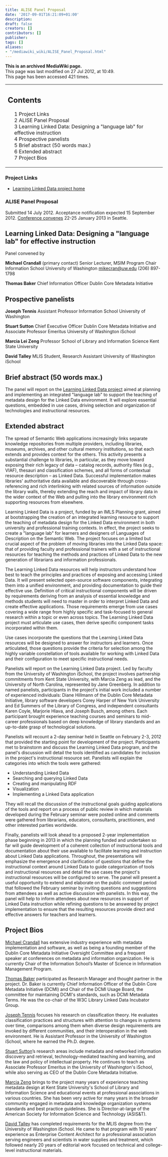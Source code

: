 ```yaml
---
title: ALISE Panel Proposal
date: '2017-09-01T16:21:09+01:00'
description: 
draft: false
creators: []
contributors: []
publisher: 
tags: []
aliases:
- "/mediawiki_wiki/ALISE_Panel_Proposal.html"
---
```


 **This is an archived MediaWiki page.**  
This page was last modified on 27 Jul 2012, at 10:49.  
This page has been accessed 421 times.

<table id="toc" class="toc">
  <tr>
    <td>
      <div id="toctitle">
        <h2>Contents</h2>
      </div>
      <ul>
        <li class="toclevel-1 tocsection-1"><a href="#Project_Links"><span class="tocnumber">1</span> <span class="toctext">Project Links</span></a></li>
        <li class="toclevel-1 tocsection-2"><a href="#ALISE_Panel_Proposal"><span class="tocnumber">2</span> <span class="toctext">ALISE Panel Proposal</span></a></li>
        <li class="toclevel-1 tocsection-3"><a href="#Learning_Linked_Data:_Designing_a_.22language_lab.22_for_effective_instruction"><span class="tocnumber">3</span> <span class="toctext">Learning Linked Data: Designing a "language lab" for effective instruction</span></a></li>
        <li class="toclevel-1 tocsection-4"><a href="#Prospective_panelists"><span class="tocnumber">4</span> <span class="toctext">Prospective panelists</span></a></li>
        <li class="toclevel-1 tocsection-5"><a href="#Brief_abstract_.2850_words_max..29"><span class="tocnumber">5</span> <span class="toctext">Brief abstract (50 words max.)</span></a></li>
        <li class="toclevel-1 tocsection-6"><a href="#Extended_abstract"><span class="tocnumber">6</span> <span class="toctext">Extended abstract</span></a></li>
        <li class="toclevel-1 tocsection-7"><a href="#Project_Bios"><span class="tocnumber">7</span> <span class="toctext">Project Bios</span></a></li>
      </ul>
    </td>
  </tr>
</table>

### Project Links 

- [Learning Linked Data project home](/mediawiki_wiki/Learning_Linked_Data "Learning Linked Data")

### ALISE Panel Proposal 

Submitted 14 July 2012. Acceptance notification expected 15 September 2012. [Conference convenes](http://www.alise.org/conferences) 22-25 January 2013 in Seattle.

## Learning Linked Data: Designing a "language lab" for effective instruction 

Panel convened by

**Michael Crandall** (primary contact) Senior Lecturer, MSIM Program Chair Information School University of Washington mikecran@uw.edu (206) 897-1798

**Thomas Baker** Chief Information Officer Dublin Core Metadata Initiative

## Prospective panelists 

**Joseph Tennis** Assistant Professor Information School University of Washington

**Stuart Sutton** Chief Executive Officer Dublin Core Metadata Initiative and Associate Professor Emeritus University of Washington iSchool

**Marcia Lei Zeng** Professor School of Library and Information Science Kent State University

**David Talley** MLIS Student, Research Assistant University of Washington iSchool

## Brief abstract (50 words max.) 

The panel will report on the [Learning Linked Data project](http://lld.ischool.uw.edu/wp/) aimed at planning and implementing an integrated "language lab" to support the teaching of metadata design for the Linked Data environment. It will explore essential questions, embedded in use cases, driving selection and organization of technologies and instructional resources.

## Extended abstract 

The spread of Semantic Web applications increasingly links separate knowledge repositories from multiple providers, including libraries, museums, archives, and other cultural memory institutions, so that each extends and provides context for the others. This activity presents a substantial challenge to libraries, in particular, as they move toward exposing their rich legacy of data – catalog records, authority files (e.g., VIAF), thesauri and classification schemes, and all forms of contextual resource description – as Linked Data. Successful implementation makes libraries' authoritative data available and discoverable through cross-referencing and rich interlinking with related sources of information outside the library walls, thereby extending the reach and impact of library data in the wider context of the Web and pulling into the library environment rich supporting resources from elsewhere.

Learning Linked Data is a project, funded by an IMLS Planning grant, aimed at bootstrapping the creation of an integrated learning resource to support the teaching of metadata design for the Linked Data environment in both university and professional training contexts. In effect, the project seeks to create a "language lab" for learners and designers of Languages of Description on the Semantic Web. The project focuses on a limited but crucial aspect of the problem of moving libraries into the Linked Data space: that of providing faculty and professional trainers with a set of instructional resources for teaching the methods and practices of Linked Data to the new generation of librarians and information professionals.

The Learning Linked Data resources will help instructors understand how best to teach the principles and practices of exposing and accessing Linked Data. It will present selected open-source software components, integrating them into a unified environment, and providing documentation to guide their effective use. Definition of critical instructional components will be driven by requirements deriving from an analysis of essential knowledge and methods students will need to master in order to interpret Linked Data and create effective applications. Those requirements emerge from use cases covering a wide range from highly specific and task-focused to general research within a topic or even across topics. The Learning Linked Data project must articulate use cases, then derive specific component tasks incorporated within them.

Use cases incorporate the questions that the Learning Linked Data resources will be designed to answer for instructors and learners. Once articulated, those questions provide the criteria for selection among the highly variable constellation of tools available for working with Linked Data and their configuration to meet specific instructional needs.

Panelists will report on the Learning Linked Data project. Led by faculty from the University of Washington iSchool, the project involves partnership commitments from Kent State University, with Marcia Zeng as lead, and the University of North Carolina, represented by Jane Greenberg. In addition to named panelists, participants in the project's initial work included a number of experienced individuals: Diane Hillmann of the Dublin Core Metadata Initiative, library software developers Corey Harper of New York University and Ed Summers of the Library of Congress, and independent consultants Karen Coyle, Marjorie Hlava, and Joseph Busch, among others. Each participant brought experience teaching courses and seminars to mid-career professionals based on deep knowledge of library standards and an up-to-date grasp of technological solutions.

Panelists will recount a 2-day seminar held in Seattle on February 2-3, 2012 that provided the starting point for development of the project. Participants met to brainstorm and discuss the Learning Linked Data program, and the panel's discussion will detail the tools identified as candidates for inclusion in the project's instructional resource set. Panelists will explain the categories into which the tools were gathered:

- Understanding Linked Data
- Searching and querying Linked Data
- Creating and manipulating RDF
- Visualization
- Implementing a Linked Data application

They will recall the discussion of the instructional goals guiding applications of the tools and report on a process of public review in which materials developed during the February seminar were posted online and comments were gathered from librarians, educators, consultants, practitioners, and other interested parties worldwide.

Finally, panelists will look ahead to a proposed 2-year implementation phase beginning in 2013 in which the planning funded and undertaken so far will guide development of a coherent collection of instructional tools and documentation about their use available to facilitate learning and instruction about Linked Data applications. Throughout, the presentations will emphasize the emergence and clarification of questions that define the instructional context around Linked Data to guide categorization of tools and instructional resources and detail the use cases the project's instructional resources will be configured to serve. The panel will present a useful opportunity to extend and elaborate on the public comment period that followed the February seminar by inviting questions and suggestions from attendees as well as active discussion with panelists. In this way, the panel will help to inform attendees about new resources in support of Linked Data instruction while refining questions to be answered by project implementation to ensure that the resulting resources provide direct and effective answers for teachers and learners.

## Project Bios 

[Michael Crandall](http://ischool.uw.edu/faculty/mikecran) has extensive industry experience with metadata implementation and software, as well as being a founding member of the Dublin Core Metadata Initiative Oversight Committee and a frequent speaker at conferences on metadata and information organization. He is currently Chair of the Information School’s Master of Science in Information Management Program.

[Thomas Baker](http://dublincore.org/about/executive/#baker) participated as Research Manager and thought partner in the project. Dr. Baker is currently Chief Information Officer of the Dublin Core Metadata Initiative (DCMI) and Chair of the DCMI Usage Board, the committee for maintaining DCMI's standards, such as DCMI Metadata Terms. He was the co-chair of the W3C Library Linked Data Incubator Group.

[Joseph Tennis](http://ischool.uw.edu/faculty/jtennis) focuses his research on classification theory. He evaluates classification practices and structures with attention to changes in systems over time, comparisons among them when diverse design requirements are invoked by different communities, and their interoperation in the web environment. He is Assistant Professor in the University of Washington iSchool, where he earned the Ph.D. degree.

[Stuart Sutton](http://ischool.uw.edu/faculty/sasutton)’s research areas include metadata and networked information discovery and retrieval, technology-mediated teaching and learning, and the law and policy of intellectual property. He continues to teach as Associate Professor Emeritus in the University of Washington's iSchool, while also serving as CEO of the Dublin Core Metadata Initiative.

[Marcia Zeng](http://faculty-l.slis.kent.edu/~mzeng/) brings to the project many years of experience teaching metadata design at Kent State University's School of Library and Information Science and educational events at professional associations in various countries. She has been very active for many years in the broader community engaged in metadata and knowledge organization systems standards and best practice guidelines. She is Director-at-large of the American Society for Information Science and Technology (ASIS&T).

[David Talley](http://www.preciserecall.com/lisprofession/) has completed requirements for the MLIS degree from the University of Washington iSchool. He came to that program with 10 years' experience as Enterprise Content Architect for a professional association serving engineers and scientists in water supplies and treatment, which followed nearly 20 years of editorial work focused on technical and college-level instructional materials.

